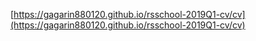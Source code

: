 [https://gagarin880120.github.io/rsschool-2019Q1-cv/cv](https://gagarin880120.github.io/rsschool-2019Q1-cv/cv)